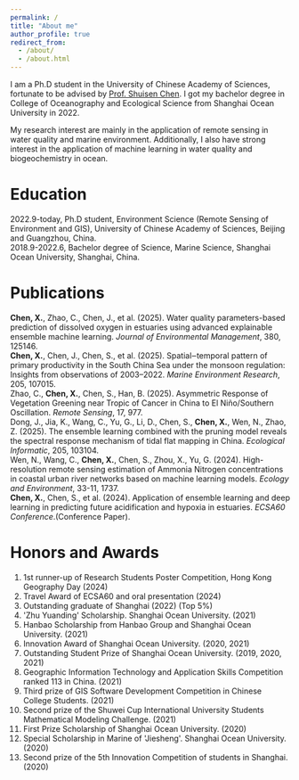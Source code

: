 ```yaml
---
permalink: /
title: "About me"
author_profile: true
redirect_from: 
  - /about/
  - /about.html
---
```

I am a Ph.D student in the University of Chinese Academy of Sciences, fortunate to be advised by [Prof. Shuisen Chen](https://www.gig.cas.cn/sourcedb/zw/rck/200907/t20090724_2196929.html). I got my bachelor degree in College of Oceanography and Ecological Science from Shanghai Ocean University in 2022.

My research interest are mainly in the application of remote sensing in water quality and marine environment. Additionally, I also have strong interest in the application of machine learning in water quality and biogeochemistry in ocean.

Education
======
2022.9-today, Ph.D student, Environment Science (Remote Sensing of Environment and GIS), University of Chinese Academy of Sciences, Beijing and Guangzhou, China.<br>
2018.9-2022.6, Bachelor degree of Science, Marine Science, Shanghai Ocean University, Shanghai, China.

Publications
======
**Chen, X.**, Zhao, C., Chen, J., et al. (2025). Water quality parameters-based prediction of dissolved oxygen in estuaries using advanced explainable ensemble machine learning. *Journal of Environmental Management*, 380, 125146.<br>
**Chen, X.**, Chen, J., Chen, S., et al. (2025). Spatial‒temporal pattern of primary productivity in the South China Sea under the monsoon regulation: Insights from observations of 2003–2022. *Marine Environment Research*, 205, 107015.<br>
Zhao, C., **Chen, X.**, Chen, S., Han, B. (2025). Asymmetric Response of Vegetation Greening near Tropic of Cancer in China to El Niño/Southern Oscillation. *Remote Sensing*, 17, 977.<br>
Dong, J., Jia, K., Wang, C., Yu, G., Li, D., Chen, S., **Chen, X.**, Wen, N., Zhao, Z. (2025). The ensemble learning combined with the pruning model reveals the spectral response mechanism of tidal flat mapping in China. *Ecological Informatic*, 205, 103104.<br>
Wen, N., Wang, C., **Chen, X.**, Chen, S., Zhou, X., Yu, G. (2024). High-resolution remote sensing estimation of Ammonia Nitrogen concentrations in coastal urban river networks based on machine learning models. *Ecology and Environment*, 33-11, 1737.<br>
**Chen, X.**, Chen, S., et al. (2024). Application of ensemble learning and deep learning in predicting future acidification and hypoxia in estuaries. *ECSA60 Conference*.(Conference Paper). 

Honors and Awards
======
1. 1st runner-up of Research Students Poster Competition, Hong Kong Geography Day (2024)
1. Travel Award of ECSA60 and oral presentation (2024)
1. Outstanding graduate of Shanghai (2022) (Top 5%)
1. 'Zhu Yuanding' Scholarship. Shanghai Ocean University. (2021)
1. Hanbao Scholarship from Hanbao Group and Shanghai Ocean University. (2021)
1. Innovation Award of Shanghai Ocean University. (2020, 2021)
1. Outstanding Student Prize of Shanghai Ocean University. (2019, 2020, 2021)
1. Geographic Information Technology and Application Skills Competition ranked 113 in China. (2021)
1. Third prize of GIS Software Development Competition in Chinese College Students. (2021)
1. Second prize of the Shuwei Cup International University Students Mathematical Modeling Challenge. (2021)
1. First Prize Scholarship of Shanghai Ocean University. (2020)
1. Special Scholarship in Marine of 'Jiesheng'. Shanghai Ocean University. (2020)
1. Second prize of the 5th Innovation Competition of students in Shanghai. (2020)






